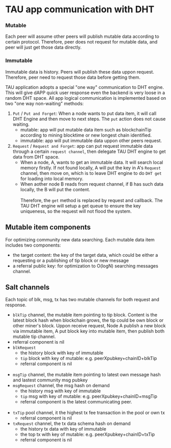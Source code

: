 # TAU app communication with DHT
### Mutable
Each peer will assume other peers will publish mutable data according to certain protocol. Therefore, peer does not request for mutable data, and peer will just get those data directly. 
### Immutable
Immutable data is history. Peers will publish these data uppon request. Therefore, peer need to request those data before getting them. 

TAU application adopts a special "one way" communication to DHT engine. This will give dAPP quick user response even the backend is very loose in a random DHT space. All app logical communication is implemented based on two  "one way non-waiting" methods:
1. `Put` / `Put and Forget`: When a node wants to put data item, it will call DHT Engine and then move to next steps. The `put` action does not cause waiting. 
    * mutable: app will put mutable data item such as blockchainTip according to mining blocktime or new longest chain identified. 
    * immutable: app will put immutable data uppon other peers request. 
2. `Request` / `Request and Forget`: app can put request immutable data through a certain `request channel`, then delegate TAU DHT engine to get data from DHT space. 
   * When a node, A, wants to get an immutable data. It will search local memory firstly. If not found locally, A will put the key in A's `Request` channel, then move on, which is to leave DHT engine to do `DHT get` for loading into local memory. 
   * When aother node B reads from request channel, if B has such data locally, the B will put the content. <br><br>
Therefore, the `get` method is replaced by request and callback. The TAU DHT engine will setup a get queue to ensure the key uniqueness, so the request will not flood the system. 

## Mutable item components
For optimizing community new data searching. Each mutable data item includes two components:
* the target content: the key of the target data, which could be either a requesting or a publishing of tip block or new message
* a referral public key: for optimization to O(logN) searching messages channel.  

## Salt channels
Each topic of blk, msg, tx has two mutable channels for both request and response.<br>
*  `blkTip` channel, the mutable item pointing to tip block. Content is the latest block hash when blockchain grows, the tip could be own block or other miner's block. Uppon receive request, Node A publish a new block via immutable item, A put block key into mutable item, then publish both mutable tip channel. 
  * referral component is nil
* `blkRequest` 
  * the history block with key of immutable
  * `tip` block with key of mutable:  e.g. peerXpubkey+chainID+blkTip
  * referral component is nil
 <br><br>
* `msgTip` channel, the mutable item pointing to latest own message hash and lastest community msg pubkey
* `msgRequest` channel, the msg hash on demand
  * the history msg with key of immutable
  * `tip` msg with key of mutable:  e.g. peerXpubkey+chainID+msgTip
  * referral component is the latest communicating peer.
 <br><br>
* `txTip` pool channel, it the highest tx fee transaction in the pool or own tx
  * referral component is nil
* `txRequest` channel, the tx data schema hash on demand
  * the history tx data with key of immutable
  * the top tx with key of mutable:  e.g. peerXpubkey+chainID+txTip
  * referral component is nil
